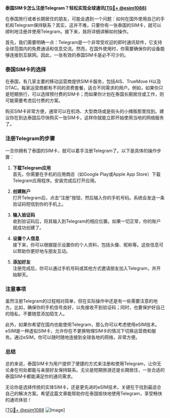 **泰国SIM卡怎么注册Telegram？轻松实现全球通讯[[TG💪+ @esim1088](https://t.me/s/esim1088)]**

在泰国旅行或者长期居住的朋友，可能会遇到一个问题：如何在国外使用自己的手机和Telegram保持联系？其实，这并不难，只要你有一张泰国的SIM卡，就可以顺利地注册并使用Telegram。接下来，我将详细讲解如何操作。

首先，我们需要明确一点：Telegram是一个非常受欢迎的即时通讯软件，它支持全球范围内的免费通话和信息交流。然而，在国外使用时，你需要确保你的设备能够连接到互联网。因此，一张有效的泰国SIM卡是必不可少的。

### 泰国SIM卡的选择

在泰国，有几家主要的移动运营商提供SIM卡服务，包括AIS、TrueMove H以及DTAC。每家运营商都有不同的资费套餐，适合不同需求的用户。例如，如果你只是短期旅行，可以选择预付费的SIM卡；而如果你计划在泰国长期居住或工作，则可能需要考虑后付费的方案。

购买SIM卡非常方便，通常可以在机场、大型商场或是街头的小摊贩那里找到。建议你在到达泰国后尽快购买一张SIM卡，这样你就能立即开始使用当地的网络服务了。

### 注册Telegram的步骤

一旦你拥有了泰国的SIM卡，就可以着手注册Telegram了。以下是具体的操作步骤：

1. **下载Telegram应用**  
   首先，你需要在手机的应用商店（如Google Play或Apple App Store）下载Telegram应用程序。安装完成后打开应用。

2. **创建账户**  
   打开Telegram后，点击“注册”按钮，然后输入你的手机号码。系统会发送一条验证码短信到你的手机上。

3. **输入验证码**  
   收到验证码后，将其输入到Telegram的相应位置。如果一切正常，你的账户就成功创建了。

4. **设置个人信息**  
   接下来，你可以根据提示设置你的个人资料，包括头像、昵称等。这些信息可以帮助你更好地与朋友互动。

5. **添加好友**  
   注册完成后，你可以通过手机号码或其他方式邀请朋友加入Telegram，并开始聊天。

### 注意事项

虽然注册Telegram的过程相对简单，但在实际操作中还是有一些需要注意的地方。比如，确保你的手机信号良好，以免接收不到验证码；同时，也要保护好自己的隐私，不要随意添加陌生人。

此外，如果你希望在国内也能使用Telegram，那么你可以考虑使用eSIM技术。eSIM是一种虚拟SIM卡，允许你在不更换物理SIM卡的情况下切换运营商和服务。通过eSIM，你可以随时随地连接到全球各地的网络，非常方便。

### 总结

总的来说，泰国SIM卡为用户提供了便捷的方式来注册和使用Telegram，让你无论身在何处都能与亲朋好友保持联系。无论是短期旅游还是长期居住，一张合适的泰国SIM卡都能满足你的通讯需求。

无论你是选择传统的实体SIM卡，还是更先进的eSIM技术，关键在于找到最适合自己的解决方案。希望这篇文章能帮助你在泰国愉快地使用Telegram，享受畅快的通讯体验！

[[TG💪+ @esim1088](https://t.me/s/esim1088) ![Image](https://i.postimg.cc/4NQfJmqS/Snipaste-2025-05-13-00-14-12.png)]